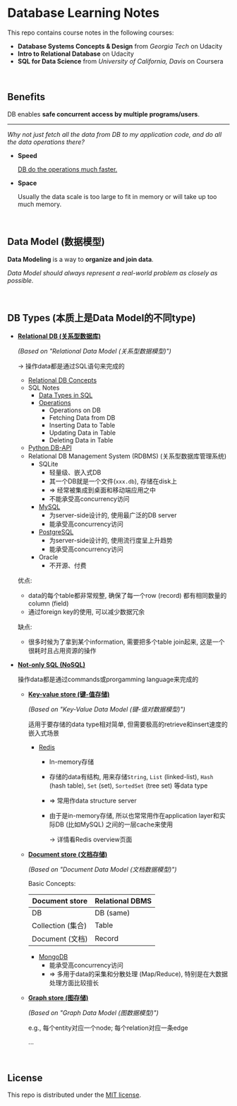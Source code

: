# Database Learning Notes

This repo contains course notes in the following courses:

* **Database Systems Concepts & Design** from *Georgia Tech* on Udacity
* **Intro to Relational Database** on Udacity
* **SQL for Data Science** from *University of California, Davis* on Coursera

<br>

## Benefits

DB enables **safe concurrent access by multiple programs/users**.

***

*Why not just fetch all the data from DB to my application code, and do all the data operations there?*

* **Speed**

  <u>DB do the operations much faster.</u>

* **Space**

  Usually the data scale is too large to fit in memory or will take up too much memory.

<br>

## Data Model (数据模型)

**Data Modeling** is a way to **organize and join data**.

*Data Model should always represent a real-world problem as closely as possible.*

<br>

## DB Types (本质上是Data Model的不同type)

* **<u>Relational DB (关系型数据库)</u>**

  *(Based on "Relational Data Model (关系型数据模型)")*

  -> 操作data都是通过SQL语句来完成的
  
  * <a href="https://github.com/Ziang-Lu/Database-Learning-Notes/blob/master/1-Relational%20Database/1-Relational%20DB%20Concepts/Relational%20DB%20Concepts.md">Relational DB Concepts</a>
  * SQL Notes
    * <a href="https://github.com/Ziang-Lu/Database-Learning-Notes/blob/master/1-Relational%20Database/2-SQL%20Notes/1-Data%20Types%20in%20SQL/Data%20Types%20in%20SQL.md">Data Types in SQL</a>
    * <a href="https://github.com/Ziang-Lu/Database-Learning-Notes/blob/master/1-Relational%20Database/2-SQL%20Notes/2-Operations/Operations.md">Operations</a>
      * Operations on DB
      * Fetching Data from DB
      * Inserting Data to Table
      * Updating Data in Table
      * Deleting Data in Table
  * <a href="https://github.com/Ziang-Lu/Database-Learning-Notes/blob/master/1-Relational%20Database/3-Python%20DB-API/Python%20DB-API.md">Python DB-API</a>
  * Relational DB Management System (RDBMS) (关系型数据库管理系统)
    * SQLite
      * 轻量级、嵌入式DB
      * 其一个DB就是一个文件(`xxx.db`), 存储在disk上
      * => 经常被集成到桌面和移动端应用之中
      * 不能承受高concurrency访问
    * <a href="https://github.com/Ziang-Lu/Database-Learning-Notes/blob/master/2-MySQL/MySQL.md">MySQL</a>
      * 为server-side设计的, 使用最广泛的DB server
      * 能承受高concurrency访问
    * <a href="https://github.com/Ziang-Lu/Database-Learning-Notes/blob/master/3-PostgreSQL/PostgreSQL.md">PostgreSQL</a>
      * 为server-side设计的, 使用流行度呈上升趋势
      * 能承受高concurrency访问
    * Oracle
      * 不开源、付费
  
  优点:
  
  * data的每个table都非常规整, 确保了每一个row (record) 都有相同数量的column (field)
  * 通过foreign key的使用, 可以减少数据冗余
  
  缺点:
  
  * 很多时候为了拿到某个information, 需要把多个table join起来, 这是一个很耗时且占用资源的操作
  
* **<u>Not-only SQL (NoSQL)</u>**

  操作data都是通过commands或prorgamming language来完成的

  * **<u>Key-value store (键-值存储)</u>**

    *(Based on "Key-Value Data Model (键-值对数据模型)")*

    适用于要存储的data type相对简单, 但需要极高的retrieve和insert速度的嵌入式场景
    
    * <a href="https://github.com/Ziang-Lu/Database-Learning-Notes/blob/master/4-Redis/Redis-Basics.md">Redis</a>
      * In-memory存储
      
      * 存储的data有结构, 用来存储`String`, `List` (linked-list), `Hash` (hash table), `Set` (set), `SortedSet` (tree set) 等data type
      
      * => 常用作data structure server
      
      * 由于是in-memory存储, 所以也常常用作在application layer和实际DB (比如MySQL) 之间的一层cache来使用
      
        -> 详情看Redis overview页面
    
  * **<u>Document store (文档存储)</u>**
    
    *(Based on "Document Data Model (文档数据模型)")*
    
    Basic Concepts:
    
    | Document store    | Relational DBMS |
    | ----------------- | --------------- |
    | DB                | DB (same)       |
    | Collection (集合) | Table           |
    | Document (文档)   | Record          |
    
    * <a href="https://github.com/Ziang-Lu/Database-Learning-Notes/blob/master/5-MongoDB/MongoDB.md">MongoDB</a>
        * 能承受高concurrency访问
        * => 多用于data的采集和分散处理 (Map/Reduce), 特别是在大数据处理方面比较擅长
    
  * **<u>Graph store (图存储)</u>**
  
    *(Based on "Graph Data Model (图数据模型)")*
  
    e.g., 每个entity对应一个node; 每个relation对应一条edge
  
    ...

<br>

## License

This repo is distributed under the <a href="https://github.com/Ziang-Lu/Database-Learning-Notes/blob/master/LICENSE">MIT license</a>.
